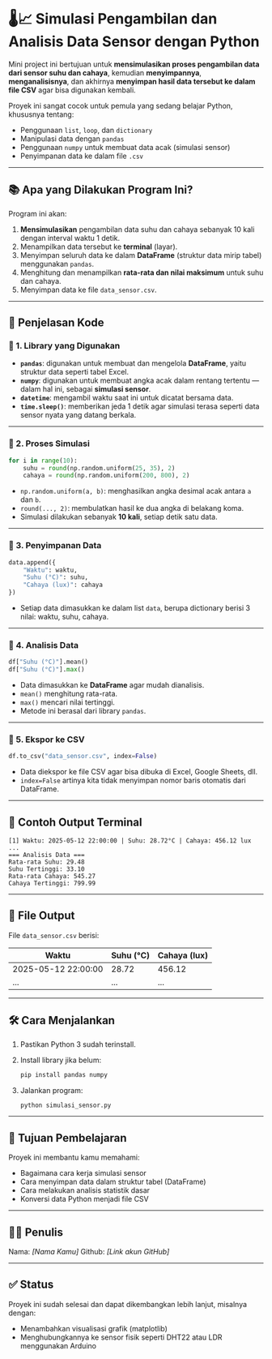 # 🌡️📈 Simulasi Pengambilan dan Analisis Data Sensor dengan Python

Mini project ini bertujuan untuk **mensimulasikan proses pengambilan data dari sensor suhu dan cahaya**, kemudian **menyimpannya**, **menganalisisnya**, dan akhirnya **menyimpan hasil data tersebut ke dalam file CSV** agar bisa digunakan kembali.

Proyek ini sangat cocok untuk pemula yang sedang belajar Python, khususnya tentang:

* Penggunaan `list`, `loop`, dan `dictionary`
* Manipulasi data dengan `pandas`
* Penggunaan `numpy` untuk membuat data acak (simulasi sensor)
* Penyimpanan data ke dalam file `.csv`

---

## 📚 Apa yang Dilakukan Program Ini?

Program ini akan:

1. **Mensimulasikan** pengambilan data suhu dan cahaya sebanyak 10 kali dengan interval waktu 1 detik.
2. Menampilkan data tersebut ke **terminal** (layar).
3. Menyimpan seluruh data ke dalam **DataFrame** (struktur data mirip tabel) menggunakan `pandas`.
4. Menghitung dan menampilkan **rata-rata dan nilai maksimum** untuk suhu dan cahaya.
5. Menyimpan data ke file `data_sensor.csv`.

---

## 🧠 Penjelasan Kode

### 🔹 1. Library yang Digunakan

* **`pandas`**: digunakan untuk membuat dan mengelola **DataFrame**, yaitu struktur data seperti tabel Excel.
* **`numpy`**: digunakan untuk membuat angka acak dalam rentang tertentu — dalam hal ini, sebagai **simulasi sensor**.
* **`datetime`**: mengambil waktu saat ini untuk dicatat bersama data.
* **`time.sleep()`**: memberikan jeda 1 detik agar simulasi terasa seperti data sensor nyata yang datang berkala.

---

### 🔹 2. Proses Simulasi

```python
for i in range(10):
    suhu = round(np.random.uniform(25, 35), 2)
    cahaya = round(np.random.uniform(200, 800), 2)
```

* `np.random.uniform(a, b)`: menghasilkan angka desimal acak antara `a` dan `b`.
* `round(..., 2)`: membulatkan hasil ke dua angka di belakang koma.
* Simulasi dilakukan sebanyak **10 kali**, setiap detik satu data.

---

### 🔹 3. Penyimpanan Data

```python
data.append({
    "Waktu": waktu,
    "Suhu (°C)": suhu,
    "Cahaya (lux)": cahaya
})
```

* Setiap data dimasukkan ke dalam list `data`, berupa dictionary berisi 3 nilai: waktu, suhu, cahaya.

---

### 🔹 4. Analisis Data

```python
df["Suhu (°C)"].mean()
df["Suhu (°C)"].max()
```

* Data dimasukkan ke **DataFrame** agar mudah dianalisis.
* `mean()` menghitung rata-rata.
* `max()` mencari nilai tertinggi.
* Metode ini berasal dari library `pandas`.

---

### 🔹 5. Ekspor ke CSV

```python
df.to_csv("data_sensor.csv", index=False)
```

* Data diekspor ke file CSV agar bisa dibuka di Excel, Google Sheets, dll.
* `index=False` artinya kita tidak menyimpan nomor baris otomatis dari DataFrame.

---

## 📆 Contoh Output Terminal

```
[1] Waktu: 2025-05-12 22:00:00 | Suhu: 28.72°C | Cahaya: 456.12 lux
...
=== Analisis Data ===
Rata-rata Suhu: 29.48
Suhu Tertinggi: 33.10
Rata-rata Cahaya: 545.27
Cahaya Tertinggi: 799.99
```

---

## 📂 File Output

File `data_sensor.csv` berisi:

| Waktu               | Suhu (°C) | Cahaya (lux) |
| ------------------- | --------- | ------------ |
| 2025-05-12 22:00:00 | 28.72     | 456.12       |
| ...                 | ...       | ...          |

---

## 🛠️ Cara Menjalankan

1. Pastikan Python 3 sudah terinstall.
2. Install library jika belum:

   ```bash
   pip install pandas numpy
   ```
3. Jalankan program:

   ```bash
   python simulasi_sensor.py
   ```

---

## 📌 Tujuan Pembelajaran

Proyek ini membantu kamu memahami:

* Bagaimana cara kerja simulasi sensor
* Cara menyimpan data dalam struktur tabel (DataFrame)
* Cara melakukan analisis statistik dasar
* Konversi data Python menjadi file CSV

---

## 👨‍💻 Penulis

Nama: *\[Nama Kamu]*
Github: *\[Link akun GitHub]*

---

## ✅ Status

Proyek ini sudah selesai dan dapat dikembangkan lebih lanjut, misalnya dengan:

* Menambahkan visualisasi grafik (matplotlib)
* Menghubungkannya ke sensor fisik seperti DHT22 atau LDR menggunakan Arduino
